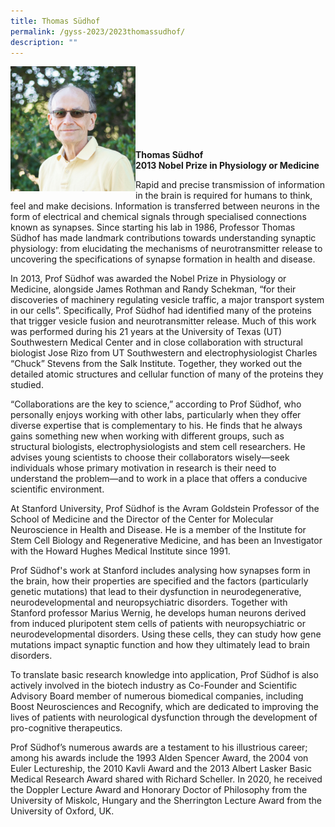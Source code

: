 ```yaml
---
title: Thomas Südhof
permalink: /gyss-2023/2023thomassudhof/
description: ""
---
```

<img src="/images/GYSS%202022/thomas%20sudhof.jpg" alt="Thomas Südhof" align="left" style="width:200px">
<br>
<br>
<br>
<br>
<br>
<br>
<br>

**Thomas Südhof** <br>
**2013 Nobel Prize in Physiology or Medicine**

Rapid and precise transmission of information in the brain is required for humans to think, feel and make decisions. Information is transferred between neurons in the form of electrical and chemical signals through specialised connections known as synapses. Since starting his lab in 1986, Professor Thomas Südhof has made landmark contributions towards understanding synaptic physiology: from elucidating the mechanisms of neurotransmitter release to uncovering the specifications of synapse formation in health and disease.  
  
In 2013, Prof Südhof was awarded the Nobel Prize in Physiology or Medicine, alongside James Rothman and Randy Schekman, “for their discoveries of machinery regulating vesicle traffic, a major transport system in our cells”. Specifically, Prof Südhof had identified many of the proteins that trigger vesicle fusion and neurotransmitter release. Much of this work was performed during his 21 years at the University of Texas (UT) Southwestern Medical Center and in close collaboration with structural biologist Jose Rizo from UT Southwestern and electrophysiologist Charles “Chuck” Stevens from the Salk Institute. Together, they worked out the detailed atomic structures and cellular function of many of the proteins they studied.  
  
“Collaborations are the key to science,” according to Prof Südhof, who personally enjoys working with other labs, particularly when they offer diverse expertise that is complementary to his. He finds that he always gains something new when working with different groups, such as structural biologists, electrophysiologists and stem cell researchers. He advises young scientists to choose their collaborators wisely—seek individuals whose primary motivation in research is their need to understand the problem—and to work in a place that offers a conducive scientific environment.&nbsp;  
  
At Stanford University, Prof Südhof is the Avram Goldstein Professor of the School of Medicine and the Director of the Center for Molecular Neuroscience in Health and Disease. He is a member of the Institute for Stem Cell Biology and Regenerative Medicine, and has been an Investigator with the Howard Hughes Medical Institute since 1991.&nbsp;  
  
Prof Südhof's work at Stanford includes analysing how synapses form in the brain, how their properties are specified and the factors (particularly genetic mutations) that lead to their dysfunction in neurodegenerative, neurodevelopmental and neuropsychiatric disorders. Together with Stanford professor Marius Wernig, he develops human neurons derived from induced pluripotent stem cells of patients with neuropsychiatric or neurodevelopmental disorders. Using these cells, they can study how gene mutations impact synaptic function and how they ultimately lead to brain disorders.  
  
To translate basic research knowledge into application, Prof Südhof is also actively involved in the biotech industry as Co-Founder and Scientific Advisory Board member of numerous biomedical companies, including Boost Neurosciences and Recognify, which are dedicated to improving the lives of patients with neurological dysfunction through the development of pro-cognitive therapeutics.&nbsp;  
  
Prof Südhof’s numerous awards are a testament to his illustrious career; among his awards include the 1993 Alden Spencer Award, the 2004 von Euler Lectureship, the 2010 Kavli Award and the 2013 Albert Lasker Basic Medical Research Award shared with Richard Scheller. In 2020, he received the Doppler Lecture Award and Honorary Doctor of Philosophy from the University of Miskolc, Hungary and the Sherrington Lecture Award from the University of Oxford, UK.